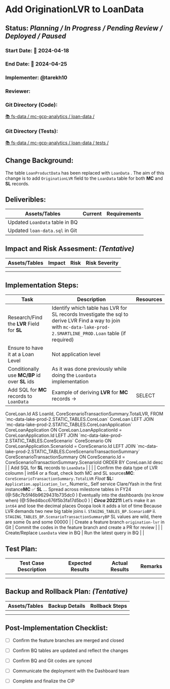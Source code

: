 # **Add OriginationLVR to LoanData**

## Status: _Planning / In Progress / Pending Review / Deployed / Paused_

### Start Date: 📆 2024-04-18

### End Date: 📆 2024-04-25

### Implementer: @tarekh10 

### Reviewer: 

### Git Directory (Code): 

[📚 fs-data / mc-gcp-analytics / loan-data /](https://git.realestate.com.au/fs-data/mc-gcp-analytics/tree/main/loan-data)

### Git Directory (Tests):

[📚 fs-data / mc-gcp-analytics / loan-data / tests /](https://git.realestate.com.au/fs-data/mc-gcp-analytics/tree/main/loan-data/tests)

## **Change Background:**

The table `LoanProductData` has been replaced with `LoanData` . The aim of this change is to add `OriginationLVR` field to the `LoanData` table for both **MC** and **SL** records. 

## **Deliveribles:**

| Assets/Tables | Current | Requirements |
| - | - | - |
| Updated `LoanData` table in BQ |  |  |
| Updated `loan-data.sql` in Git |  |  |

## **Impact and Risk Assesment:** _(Tentative)_

| Assets/Tables | Impact | Risk | Risk Severity |
| - | - | - | - |
|  |  |  |  |
|  |  |  |  |

## **Implementation Steps:**

| Task | Description | Resources |
| - | - | - |
| Research/Find the **LVR** Field for **SL**   | Identify which table has LVR for SL records Investigate the sql to derive LVR Find a way to join with `mc-data-lake-prod-2.SMARTLINE_PROD.Loan` table (if required)   |  |
| Ensure to have it at a Loan Level   | Not application level |  |
| Conditionally use **MC/BP** id over **SL** ids   | As it was done previously while doing the `LoanData` implementation |  |
| Add SQL for **MC** records to `LoanData`   | Example of deriving **LVR** for **MC** records → | SELECT
  CoreLoan.Id AS LoanId,
  CoreScenarioTransactionSummary.TotalLVR,
FROM \`mc-data-lake-prod-2.STATIC_TABLES.CoreLoan\` CoreLoan
LEFT JOIN \`mc-data-lake-prod-2.STATIC_TABLES.CoreLoanApplication\` CoreLoanApplication
  ON CoreLoan.LoanApplicationId = CoreLoanApplication.Id
LEFT JOIN \`mc-data-lake-prod-2.STATIC_TABLES.CoreScenario\` CoreScenario
  ON CoreLoanApplication.ScenarioId = CoreScenario.Id
LEFT JOIN \`mc-data-lake-prod-2.STATIC_TABLES.CoreScenarioTransactionSummary\` CoreScenarioTransactionSummary
  ON CoreScenario.Id = CoreScenarioTransactionSummary.ScenarioId
ORDER BY CoreLoan.Id desc  |
| Add SQL for **SL** records to `LoanData`   |  |  |
| Confirm the data type of LVR coloumn   | int64 or a float, check both MC and SL sources**MC**: `CoreScenarioTransactionSummary.TotalLVR` *Float* **SL:** `Application.application_lvr`\_ Numeric\_   Self service Clare/Yash in the first instance**MC** ✅ **SL** …   Spread across milestone tables in FY24 (@:58c7b5f46b9629431b735dc0 ) Eventually into the dashboards (no know when) (@:59ed4bcc676f5b3fa17d5bc0 )   | ***Circa* 202211** Let’s make it an `int64` and lose the decimal places Ooopa look it adds a lot of time Because LVR demands two new big table joins i. `STAGING_TABLES_BP.ScenarioBP` ii. `STAGING_TABLES_BP.ScenarioTransactionSummaryBP` SL values are wild, there are some 0s and some 00000   |
| Create a feature branch `origination-lvr` in Git   | Commit the codes in the feature branch and create a PR for review |  |
| Create/Replace `LoanData` view in BQ   | Run the latest query in BQ |  |

## **Test Plan:**

| Test Case Description | Expected Results | Actual Results | Remarks |
| - | - | - | - |
|  |  |  |  |
|  |  |  |  |

## **Backup and Rollback Plan:** _(Tentative)_

| Assets/Tables | Backup Details | Rollback Steps |
| - | - | - |
|  |  |  |
|  |  |  |

## **Post-Implementation Checklist:**

- [ ] Confirm the feature branches are merged and closed
- [ ] Confirm BQ tables are updated and reflect the changes
- [ ] Confirm BQ and Git codes are synced  
- [ ] Communicate the deployment with the Dashboard team
- [ ] Complete and finalize the CIP

